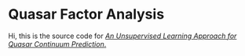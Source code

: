 # Quasar Factor Analysis

Hi, this is the source code for [*An Unsupervised Learning Approach for Quasar Continuum Prediction*.](https://arxiv.org/pdf/2207.02788)



